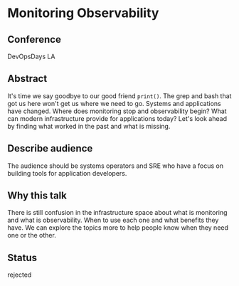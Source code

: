 # Monitoring Observability

## Conference
DevOpsDays LA

## Abstract
It's time we say goodbye to our good friend `print()`. The grep and bash that got us here won't get us where we need to go. Systems and applications have changed. Where does monitoring stop and observability begin? What can modern infrastructure provide for applications today? Let's look ahead by finding what worked in the past and what is missing.

## Describe audience
The audience should be systems operators and SRE who have a focus on building tools for application developers.

## Why this talk
There is still confusion in the infrastructure space about what is monitoring and what is observability. When to use each one and what benefits they have. We can explore the topics more to help people know when they need one or the other.

## Status
rejected
